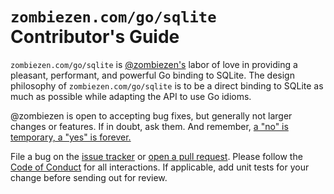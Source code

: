 # `zombiezen.com/go/sqlite` Contributor's Guide

`zombiezen.com/go/sqlite` is [@zombiezen's][zombiezen] labor of love
in providing a pleasant, performant, and powerful Go binding to SQLite.
The design philosophy of `zombiezen.com/go/sqlite`
is to be a direct binding to SQLite as much as possible
while adapting the API to use Go idioms.

@zombiezen is open to accepting bug fixes,
but generally not larger changes or features.
If in doubt, ask them.
And remember, [a "no" is temporary, a "yes" is forever.](https://opensource.guide/best-practices/)

File a bug on the [issue tracker][] or [open a pull request][].
Please follow the [Code of Conduct][] for all interactions.
If applicable, add unit tests for your change before sending out for review.

[Code of Conduct]: CODE_OF_CONDUCT.md
[issue tracker]: https://github.com/zombiezen/go-sqlite/issues/new
[open a pull request]: https://github.com/zombiezen/go-sqlite/compare
[zombiezen]: https://github.com/zombiezen
